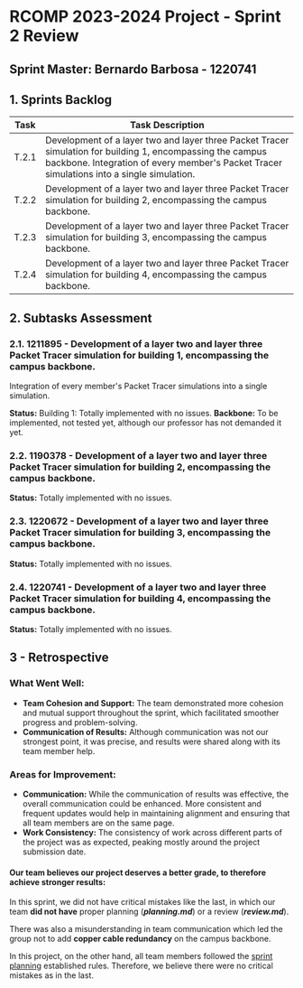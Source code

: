 # RCOMP 2023-2024 Project - Sprint 2 Review

## Sprint Master: Bernardo Barbosa - 1220741

## 1. Sprints Backlog

| Task  | Task Description                                                                                                                                                                                        |
|-------|---------------------------------------------------------------------------------------------------------------------------------------------------------------------------------------------------------|
| T.2.1 | Development of a layer two and layer three Packet Tracer simulation for building 1, encompassing the campus backbone. Integration of every member's Packet Tracer simulations into a single simulation. |
| T.2.2 | Development of a layer two and layer three Packet Tracer simulation for building 2, encompassing the campus backbone.                                                                                   |
| T.2.3 | Development of a layer two and layer three Packet Tracer simulation for building 3, encompassing the campus backbone.                                                                                   |
| T.2.4 | Development of a layer two and layer three Packet Tracer simulation for building 4, encompassing the campus backbone.                                                                                   |


## 2. Subtasks Assessment

### 2.1. 1211895 - Development of a layer two and layer three Packet Tracer simulation for building 1, encompassing the campus backbone.
Integration of every member's Packet Tracer simulations into a single simulation.

**Status:** Building 1: Totally implemented with no issues.
**Backbone:** To be implemented, not tested yet, although our professor has not demanded it yet.

### 2.2. 1190378 - Development of a layer two and layer three Packet Tracer simulation for building 2, encompassing the campus backbone.

**Status:** Totally implemented with no issues.

### 2.3. 1220672 - Development of a layer two and layer three Packet Tracer simulation for building 3, encompassing the campus backbone.

**Status:** Totally implemented with no issues.

### 2.4. 1220741 - Development of a layer two and layer three Packet Tracer simulation for building 4, encompassing the campus backbone.

**Status:** Totally implemented with no issues.

## 3 - Retrospective

### What Went Well:

- **Team Cohesion and Support:** The team demonstrated more cohesion and mutual support throughout the sprint, which facilitated smoother progress and problem-solving.
- **Communication of Results:** Although communication was not our strongest point, it was precise, and results were shared along with its team member help.

### Areas for Improvement:

- **Communication:** While the communication of results was effective, the overall communication could be enhanced. More consistent and frequent updates would help in maintaining alignment and ensuring that all team members are on the same page.
- **Work Consistency:** The consistency of work across different parts of the project was as expected, peaking mostly around the project submission date.

#### Our team believes our project deserves a better grade, to therefore achieve stronger results:

In this sprint, we did not have critical mistakes like the last, in which our team **did not have** proper planning (**_planning.md_**) or a review (**_review.md_**).

There was also a misunderstanding in team communication which led the group not to add **copper cable redundancy** on the campus backbone.

In this project, on the other hand, all team members followed the [sprint planning](planning.md) established rules. Therefore, we believe there were no critical mistakes as in the last.
